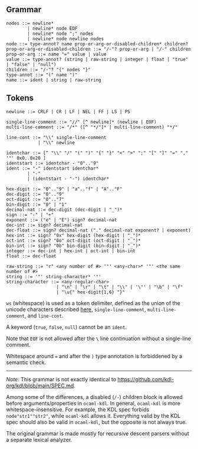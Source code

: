 ## Grammar

```bnf
nodes ::= newline*
        | newline* node EOF
        | newline* node ";" nodes
        | newline* node newline nodes
node ::= type-annot? name prop-or-arg-or-disabled-children* children?
prop-or-arg-or-disabled-children ::= "/-"? prop-or-arg | "/-" children
prop-or-arg ::= name "=" value | value
value ::= type-annot? (string | raw-string | integer | float | "true" | "false" | "null")
children ::= "/-"? "{" nodes "}"
type-annot ::= "(" name ")"
name ::= ident | string | raw-string
```

## Tokens

```bnf
newline ::= CRLF | CR | LF | NEL | FF | LS | PS

single-line-comment ::= "//" [^ newline]* (newline | EOF)
multi-line-comment ::= "/*" ([^ "*/"]* | multi-line-comment) "*/"

line-cont ::= "\\" single-line-comment
            | "\\" newline

identchar ::= [^ "\\" "/" "(" ")" "{" "}" "<" ">" ";" "[" "]" "=" "," '"' 0x0..0x20 ]
identstart ::= identchar - "0".."9"
ident ::= "-" identstart identchar*
        | "-"
        | (identstart - "-") identchar*

hex-digit ::= "0".."9" | "a".."f" | "A".."F"
dec-digit ::= "0".."9"
oct-digit ::= "0".."7"
bin-digit ::= "0" | "1"
decimal-nat ::= dec-digit (dec-digit | "_")*
sign ::= "-" | "+"
exponent ::= ("e" | "E") sign? decimal-nat
dec-int ::= sign? decimal-nat
dec-float ::= sign? decimal-nat ("." decimal-nat exponent? | exponent)
hex-int ::= sign? "0x" hex-digit (hex-digit | "_")*
oct-int ::= sign? "0o" oct-digit (oct-digit | "_")*
bin-int ::= sign? "0b" bin-digit (bin-digit | "_")*
integer ::= dec-int | hex-int | oct-int | bin-int
float ::= dec-float

raw-string ::= "r" <any number of #> '"' <any-char>* '"' <the same number of #>
string ::= '"' string-character* '"'
string-character ::= <any-regular-char>
                   | "\n" | "\r" | "\t" | "\\" | '\"' | "\b" | "\f"
                   | "\u{" hex-digit{1,6} "}"
```

`ws` (whitespace) is used as a token delimiter, defined as the union of the unicode
characters described [here][], `single-line-comment`, `multi-line-comment`,
and `line-cont`.

[here]: https://github.com/kdl-org/kdl/blob/1.0.0/SPEC.md#whitespace

A keyword (`true`, `false`, `null`) cannot be an `ident`.

Note that `EOF` is not allowed after the `\` line continuation without a single-line comment.

Whitespace around `=` and after the `)` type annotation is forbiddened by a semantic check.

---

_Note:_ This grammar is not exactly identical to https://github.com/kdl-org/kdl/blob/main/SPEC.md.

Among some of the differences, a disabled (`/-`) children block is allowed
before arguments/properties in `ocaml-kdl`. In general, `ocaml-kdl` is more
whitespace-insensitive. For example, the KDL spec forbids `node"str1""str2"`,
while `ocaml-kdl` allows it. Everything valid by the KDL spec should also be
valid in `ocaml-kdl`, but the opposite is not always true.

The original grammar is made mostly for recursive descent parsers without a
separate lexical analyzer.
